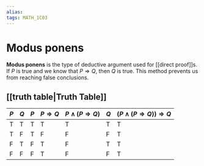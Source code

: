 ```yaml
---
alias:
tags: MATH_1C03
---
```

# Modus ponens
**Modus ponens** is the type of deductive argument used for [[direct proof]]s. If $P$ is true and we know that $P\Rightarrow Q$, then $Q$ is true. This method prevents us from reaching false conclusions.

## [[truth table|Truth Table]]

| $P$ | $Q$ | $P$ | $P\Rightarrow Q$ | $P\wedge (P\Rightarrow Q)$ | $Q$ | $(P\wedge (P\Rightarrow Q))\Rightarrow Q$ |
| --- | --- | --- | ---------------- | -------------------------- | --- | ----------------------------------------- |
| T   | T   | T   | T                | T                          | T   | T                                          |
| T   | F   | T   | F                | F                          | F   | T                                          |
| F   | T   | F   | T                | F                          | T   | T                                          |
| F   | F   | F   | T                | F                          | F   | T                                          |
